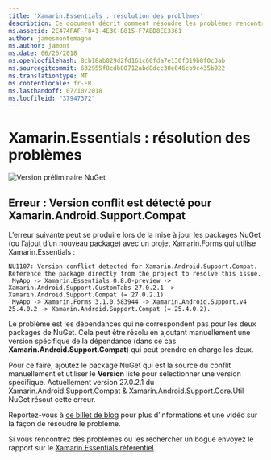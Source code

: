 ```yaml
---
title: 'Xamarin.Essentials : résolution des problèmes'
description: Ce document décrit comment résoudre les problèmes rencontrés lors du développement avec la bibliothèque Xamarin.Essentials.
ms.assetid: 2E474FAF-F841-4E3C-B815-F7ABD8EE3361
author: jamesmontemagno
ms.author: jamont
ms.date: 06/26/2018
ms.openlocfilehash: 8cb18ab029d2fd161c60fda7e130f319b8f0c3ab
ms.sourcegitcommit: 632955f8cdb80712abd8dcc30e046cb9c435b922
ms.translationtype: MT
ms.contentlocale: fr-FR
ms.lasthandoff: 07/10/2018
ms.locfileid: "37947372"
---
```

# <a name="xamarinessentials-troubleshooting"></a>Xamarin.Essentials : résolution des problèmes

![Version préliminaire NuGet](~/media/shared/pre-release.png)

## <a name="error-version-conflict-detected-for-xamarinandroidsupportcompat"></a>Erreur : Version conflit est détecté pour Xamarin.Android.Support.Compat

L’erreur suivante peut se produire lors de la mise à jour les packages NuGet (ou l’ajout d’un nouveau package) avec un projet Xamarin.Forms qui utilise Xamarin.Essentials :

```
NU1107: Version conflict detected for Xamarin.Android.Support.Compat. Reference the package directly from the project to resolve this issue. 
 MyApp -> Xamarin.Essentials 0.8.0-preview -> Xamarin.Android.Support.CustomTabs 27.0.2.1 -> Xamarin.Android.Support.Compat (= 27.0.2.1) 
 MyApp -> Xamarin.Forms 3.1.0.583944 -> Xamarin.Android.Support.v4 25.4.0.2 -> Xamarin.Android.Support.Compat (= 25.4.0.2).
```

Le problème est les dépendances qui ne correspondent pas pour les deux packages de NuGet. Cela peut être résolu en ajoutant manuellement une version spécifique de la dépendance (dans ce cas **Xamarin.Android.Support.Compat**) qui peut prendre en charge les deux.

Pour ce faire, ajoutez le package NuGet qui est la source du conflit manuellement et utiliser le **Version** liste pour sélectionner une version spécifique. Actuellement version 27.0.2.1 du Xamarin.Android.Support.Compat & Xamarin.Android.Support.Core.Util NuGet résout cette erreur.

Reportez-vous à [ce billet de blog](https://redth.codes/how-to-fix-the-dreaded-version-conflict-nuget-error-in-your-xamarin-android-projects/) pour plus d’informations et une vidéo sur la façon de résoudre le problème.

Si vous rencontrez des problèmes ou les rechercher un bogue envoyez le rapport sur le [Xamarin.Essentials référentiel](http://github.com/xamarin/Essentials).
